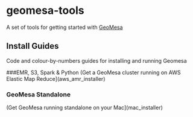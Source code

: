 # geomesa-tools

A set of tools for getting started with [GeoMesa](http://www.geomesa.org/)

## Install Guides

Code and colour-by-numbers guides for installing and running Geomesa

###EMR, S3, Spark & Python
(Get a GeoMesa cluster running on AWS Elastic Map Reduce](aws_amr_installer)

### GeoMesa Standalone
(Get GeoMesa running standalone on your Mac](mac_installer)